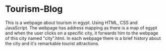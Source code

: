 # Tourism-Blog
This is a webpage about tourism in egypt.
Using HTML, CSS and JavaScript.
The webpage has address mapping as there is a map of egypt and when the user clicks on a specific city, it forwards him to the webpage of this city named "city".html.
In each webpage there is a brief history about the city and it's remarkable tourist attractions.
